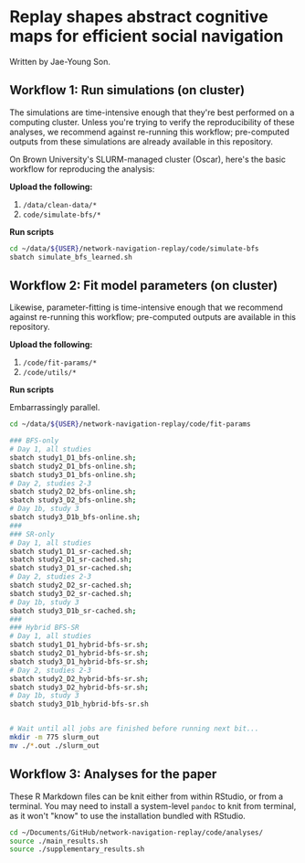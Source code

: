 # Replay shapes abstract cognitive maps for efficient social navigation

Written by Jae-Young Son.


## Workflow 1: Run simulations (on cluster)

The simulations are time-intensive enough that they're best performed on a computing cluster. Unless you're trying to verify the reproducibility of these analyses, we recommend against re-running this workflow; pre-computed outputs from these simulations are already available in this repository.

On Brown University's SLURM-managed cluster (Oscar), here's the basic workflow for reproducing the analysis:

**Upload the following:**
1. `/data/clean-data/*`
2. `code/simulate-bfs/*`

**Run scripts**
```bash
cd ~/data/${USER}/network-navigation-replay/code/simulate-bfs
sbatch simulate_bfs_learned.sh
```


## Workflow 2: Fit model parameters (on cluster)

Likewise, parameter-fitting is time-intensive enough that we recommend against re-running this workflow; pre-computed outputs are available in this repository.

**Upload the following:**
1. `/code/fit-params/*`
2. `/code/utils/*`

**Run scripts**

Embarrassingly parallel.

```bash
cd ~/data/${USER}/network-navigation-replay/code/fit-params

### BFS-only
# Day 1, all studies
sbatch study1_D1_bfs-online.sh;
sbatch study2_D1_bfs-online.sh;
sbatch study3_D1_bfs-online.sh;
# Day 2, studies 2-3
sbatch study2_D2_bfs-online.sh;
sbatch study3_D2_bfs-online.sh;
# Day 1b, study 3
sbatch study3_D1b_bfs-online.sh;
###
### SR-only
# Day 1, all studies
sbatch study1_D1_sr-cached.sh;
sbatch study2_D1_sr-cached.sh;
sbatch study3_D1_sr-cached.sh;
# Day 2, studies 2-3
sbatch study2_D2_sr-cached.sh;
sbatch study3_D2_sr-cached.sh;
# Day 1b, study 3
sbatch study3_D1b_sr-cached.sh;
###
### Hybrid BFS-SR
# Day 1, all studies
sbatch study1_D1_hybrid-bfs-sr.sh;
sbatch study2_D1_hybrid-bfs-sr.sh;
sbatch study3_D1_hybrid-bfs-sr.sh;
# Day 2, studies 2-3
sbatch study2_D2_hybrid-bfs-sr.sh;
sbatch study3_D2_hybrid-bfs-sr.sh;
# Day 1b, study 3
sbatch study3_D1b_hybrid-bfs-sr.sh


# Wait until all jobs are finished before running next bit...
mkdir -m 775 slurm_out
mv ./*.out ./slurm_out
```


## Workflow 3: Analyses for the paper

These R Markdown files can be knit either from within RStudio, or from a terminal. You may need to install a system-level `pandoc` to knit from terminal, as it won't "know" to use the installation bundled with RStudio.

```bash
cd ~/Documents/GitHub/network-navigation-replay/code/analyses/
source ./main_results.sh
source ./supplementary_results.sh
```

